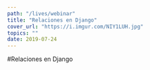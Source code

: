 ```yaml
---
path: "/lives/webinar"
title: "Relaciones en Django"
cover_url: "https://i.imgur.com/NIY1LUH.jpg"
topics: ""
date: 2019-07-24
---
```


#Relaciones en Django
